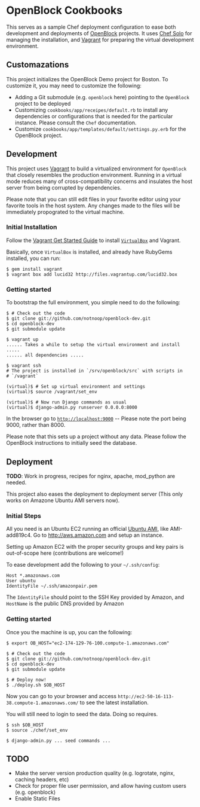 OpenBlock Cookbooks
==========================================

This serves as a sample Chef deployment configuration to ease both development
and deployments of [OpenBlock](http://openblockproject.org) projects.  It uses
[Chef Solo](http://wiki.opscode.com/display/chef/Chef+Solo) for managing the
installation, and [Vagrant](http://vagrantup.com/) for preparing the virtual
development environment.

Customazations
-------------------------------

This project initializes the OpenBlock Demo project for Boston.  To customize
it, you may need to customize the following:

  * Adding a Git submodule (e.g. `openblock` here) pointing to the
    `OpenBlock` project to be deployed
  * Customizing `cookbooks/app/receipes/default.rb` to install any
    dependencies or configurations that is needed for the particular
    instance.  Please consult the `Chef` documentation.
  * Customize `cookbooks/app/templates/default/settings.py.erb` for the
    OpenBlock project.


Development
-------------------------------

This project uses [Vagrant](http://vagrantup.com/) to build a virtualized
environment for `OpenBlock` that closely resembles the production environment.
Running in a virtual mode reduces many of cross-compatibility concerns and
insulates the host server from being corrupted by dependencies.

Please note that you can still edit files in your favorite editor using your
favorite tools in the host system.  Any changes made to the files will be
immediately propograted to the virtual machine.

### Initial Installation

Follow the [Vagrant Get Started Guide](http://vagrantup.com/docs/getting-started/index.html)
to install [`VirtualBox`](www.virtualbox.org) and Vagrant.

Basically, once `VirtualBox` is installed, and already have RubyGems installed, you can run:

    $ gem install vagrant
    $ vagrant box add lucid32 http://files.vagrantup.com/lucid32.box

### Getting started

To bootstrap the full environment, you simple need to do the following:

    $ # Check out the code
    $ git clone git://github.com/notnoop/openblock-dev.git
    $ cd openblock-dev
    $ git submodule update

    $ vagrant up
    ...... Takes a while to setup the virtual environment and install .....
    ...... all dependencies .....

    $ vagrant ssh
    # The project is installed in `/srv/openblock/src` with scripts in
    # `/vagrant`

    (virtual)$ # Set up virtual environment and settings
    (virtual)$ source /vagrant/set_env

    (virtual)$ # Now run Django commands as usual
    (virtual)$ django-admin.py runserver 0.0.0.0:8000

In the browser go to [`http://localhost:9000`](http://localhost:9000) --
Please note the port being 9000, rather than 8000.

Please note that this sets up a project without any data.  Please follow the
OpenBlock instructions to initially seed the database.

Deployment
-------------------------------

**TODO**: Work in progress, recipes for nginx, apache, mod_python are needed.

This project also eases the deployment to deployment server (This only works
on Amazone Ubuntu AMI servers now).

### Initial Steps

All you need is an Ubuntu EC2 running an official
[Ubuntu AMI](http://cloud.ubuntu.com/ami/), like AMI-add819c4.  Go to
http://aws.amazon.com and setup an instance.

Setting up Amazon EC2 with the proper security groups and key pairs is
out-of-scope here (contributions are welcome!)

To ease development add the following to your `~/.ssh/config`:

    Host *.amazonaws.com
    User ubuntu
    IdentityFile ~/.ssh/amazonpair.pem

The `IdentityFile` should point to the SSH Key provided by Amazon, and
`HostName` is the public DNS provided by Amazon

### Getting started

Once you the machine is up, you can the following:

    $ export OB_HOST="ec2-174-129-76-100.compute-1.amazonaws.com"

    $ # Check out the code
    $ git clone git://github.com/notnoop/openblock-dev.git
    $ cd openblock-dev
    $ git submodule update

    $ # Deploy now!
    $ ./deploy.sh $OB_HOST

Now you can go to your browser and access
`http://ec2-50-16-113-38.compute-1.amazonaws.com/` to see the latest
installation.

You will still need to login to seed the data.  Doing so requires.

    $ ssh $OB_HOST
    $ source ./chef/set_env

    $ django-admin.py ... seed commands ...


TODO
------------------------------

  * Make the server version production quality (e.g. logrotate, nginx,
    caching headers, etc)
  * Check for proper file user permission, and allow having custom users (e.g.
    openblock)
  * Enable Static Files
